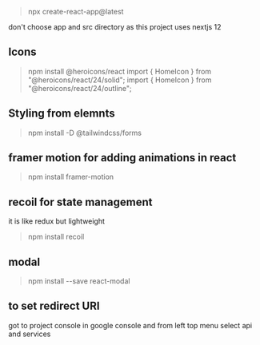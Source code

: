 >npx create-react-app@latest

don't choose app and src directory as this project uses nextjs 12 

## Icons
>npm install @heroicons/react
import { HomeIcon } from "@heroicons/react/24/solid";
import { HomeIcon } from "@heroicons/react/24/outline";

## Styling from elemnts
 > npm install -D @tailwindcss/forms


 ## framer motion for adding animations in react 

 > npm install framer-motion

 ## recoil for state management
 it is like redux but lightweight

 > npm install recoil

 ## modal
 >npm install --save react-modal

 ## to set redirect URI

 got to project console in google console
 and from left top menu select api and services
